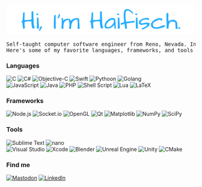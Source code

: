 <div align="center">
<img src="assets/header.png">
<pre>
Self-taught computer software engineer from Reno, Nevada. Interests in all things Science™ and open data.
Here's some of my favorite languages, frameworks, and tools from over the years. 
</pre>
</div>

<h3>Languages</h3>
<p>

  <img alt="C" src="https://img.shields.io/badge/c-%2300599C.svg?style=for-the-badge&logo=c&logoColor=white" />
  <img alt="C#" src="https://img.shields.io/badge/c%23-%23239120.svg?style=for-the-badge&logo=csharp&logoColor=white" />
  <img alt="Objective-C" src="https://img.shields.io/badge/OBJECTIVE--C-%233A95E3.svg?style=for-the-badge&logo=apple&logoColor=white" />
  <img alt="Swift" src="https://img.shields.io/badge/swift-F54A2A?style=for-the-badge&logo=swift&logoColor=white" />
  <img alt="Pythoon" src="https://img.shields.io/badge/python-3670A0?style=for-the-badge&logo=python&logoColor=ffdd54" />
  <img alt="Golang" src="https://img.shields.io/badge/go-%2300ADD8.svg?style=for-the-badge&logo=go&logoColor=white">
  <br>
  <img alt="JavaScript" src="https://img.shields.io/badge/javascript-%23323330.svg?style=for-the-badge&logo=javascript&logoColor=%23F7DF1E" />
  <img alt="Java" src="https://img.shields.io/badge/java-%23ED8B00.svg?style=for-the-badge&logo=openjdk&logoColor=white" />
  <img alt="PHP" src="https://img.shields.io/badge/php-%23777BB4.svg?style=for-the-badge&logo=php&logoColor=white" />
  <img alt="Shell Script" src="https://img.shields.io/badge/shell_script-%23121011.svg?style=for-the-badge&logo=gnu-bash&logoColor=white" />
  <img alt="Lua" src="https://img.shields.io/badge/lua-%232C2D72.svg?style=for-the-badge&logo=lua&logoColor=white" />
  <img alt="LaTeX" src="https://img.shields.io/badge/latex-%23008080.svg?style=for-the-badge&logo=latex&logoColor=white" />
</p>
<h3>Frameworks</h3>
<p>
	<img alt="Node.js" src="https://img.shields.io/badge/node.js-6DA55F?style=for-the-badge&logo=node.js&logoColor=white" />
	<img alt="Socket.io" src="https://img.shields.io/badge/Socket.io-black?style=for-the-badge&logo=socket.io&badgeColor=010101" />
	<img alt="OpenGL" src="https://img.shields.io/badge/OpenGL-%23FFFFFF.svg?style=for-the-badge&logo=opengl" />
	<img alt="Qt" src="https://img.shields.io/badge/Qt-%23217346.svg?style=for-the-badge&logo=Qt&logoColor=white" />
	<img alt="Matplotlib" src="https://img.shields.io/badge/Matplotlib-%23ffffff.svg?style=for-the-badge&logo=Matplotlib&logoColor=black" />
	<img alt="NumPy" src="https://img.shields.io/badge/numpy-%23013243.svg?style=for-the-badge&logo=numpy&logoColor=white" />
	<img alt="SciPy" src="https://img.shields.io/badge/SciPy-%230C55A5.svg?style=for-the-badge&logo=scipy&logoColor=%white" />
</p>

<h3>Tools</h3>
<p>
	<img alt="Sublime Text" src="https://img.shields.io/badge/sublime_text-%23575757.svg?style=for-the-badge&logo=sublime-text&logoColor=important" /> <img alt="nano" src="https://img.shields.io/badge/nano%20-%20never%20vim?style=flat-square&logo=nano&color=red&link=https%3A%2F%2Fwww.nano-editor.org">
	<br>
	<img alt="Visual Studio" src="https://img.shields.io/badge/Visual%20Studio-5C2D91.svg?style=for-the-badge&logo=visual-studio&logoColor=white" />
	<img alt="Xcode" src="https://img.shields.io/badge/Xcode-007ACC?style=for-the-badge&logo=Xcode&logoColor=white" />
	<img alt="Blender" src="https://img.shields.io/badge/blender-%23F5792A.svg?style=for-the-badge&logo=blender&logoColor=white" />
	<img alt="Unreal Engine" src="https://img.shields.io/badge/unrealengine-%23313131.svg?style=for-the-badge&logo=unrealengine&logoColor=white" />
	<img alt="Unity" src="https://img.shields.io/badge/unity-%23000000.svg?style=for-the-badge&logo=unity&logoColor=white" />
	<img alt="CMake" src="https://img.shields.io/badge/CMake-%23008FBA.svg?style=for-the-badge&logo=cmake&logoColor=white" />
</p>


<h3>Find me</h3>
<a href="https://nso.group/@haifisch"><img alt="Mastodon" src="https://img.shields.io/badge/-MASTODON-%232B90D9?style=for-the-badge&logo=mastodon&logoColor=white" /></a>
<a href="https://www.linkedin.com/in/haifisch"><img alt="LinkedIn" src="https://img.shields.io/badge/linkedin-%230077B5.svg?style=for-the-badge&logo=linkedin&logoColor=white" /></a>

<!-- this this grows with age -->